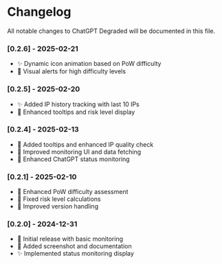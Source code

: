 # Changelog

All notable changes to ChatGPT Degraded will be documented in this file.

### [0.2.6] - 2025-02-21
- ✨ Dynamic icon animation based on PoW difficulty
- 🎨 Visual alerts for high difficulty levels

### [0.2.5] - 2025-02-20
- ✨ Added IP history tracking with last 10 IPs
- 🎨 Enhanced tooltips and risk level display

### [0.2.4] - 2025-02-13
- 🎨 Added tooltips and enhanced IP quality check
- 🔧 Improved monitoring UI and data fetching
- 🚀 Enhanced ChatGPT status monitoring

### [0.2.1] - 2025-02-10
- 🔧 Enhanced PoW difficulty assessment
- 🐛 Fixed risk level calculations
- 🔄 Improved version handling

### [0.2.0] - 2024-12-31
- 🚀 Initial release with basic monitoring
- 📸 Added screenshot and documentation
- ✨ Implemented status monitoring display 